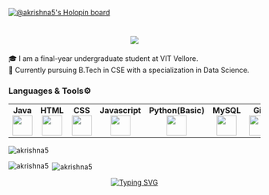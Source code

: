 [![@akrishna5's Holopin board](https://holopin.io/api/user/board?user=akrishna5)](https://holopin.io/@akrishna5)

<h1 align="center">
  <a href="https://git.io/typing-svg">
    <img src="https://readme-typing-svg.herokuapp.com?font=Bradley+Hand+ITC&size=35&duration=3000&color=006400&background=FFA21E00&multiline=true&width=500&height=100&lines=Welcome+To+My+Profile...;I+am+Abhishek+Krishna+!!"></a>
</h1>
    
🎓 I am a final-year undergraduate student at VIT Vellore.
<br>
🔖 Currently pursuing B.Tech in CSE with a specialization in Data Science.

<h3 align="left">Languages & Tools⚙️</h3>
<p align="left">
<table width="320px">
    <tbody>
        <tr valign="top">
	    <td width="80px" align="center">
            <span><strong>Java</strong></span><br>
            <img height="40px" src="https://cdn.jsdelivr.net/gh/devicons/devicon/icons/java/java-original.svg">
            </td>
            <td width="80px" align="center">
            <span><strong>HTML</strong></span><br>
            <img height="40px" src="https://cdn.jsdelivr.net/gh/devicons/devicon/icons/html5/html5-original.svg">
            </td>
            <td width="80px" align="center">
            <span><strong>CSS</strong></span><br>
            <img height="40px" src="https://cdn.jsdelivr.net/gh/devicons/devicon/icons/css3/css3-original.svg">
            </td>
	    <td width="80px" align="center">
            <span><strong>Javascript</strong></span><br>
            <img height="40px" src="https://cdn.jsdelivr.net/gh/devicons/devicon/icons/javascript/javascript-original.svg">
            </td>
	    <td width="80px" align="center">
            <span><strong>Python(Basic)</strong></span><br>
            <img height="40px" src="https://cdn.jsdelivr.net/gh/devicons/devicon/icons/python/python-original.svg">
            </td>
	    <td width="80px" align="center">
            <span><strong>MySQL</strong></span><br>	
            <img height="40px" src="https://cdn.jsdelivr.net/gh/devicons/devicon/icons/mysql/mysql-original-wordmark.svg">
	    </td>
	    <td width="80px" align="center">
            <span><strong>Git</strong></span><br>
            <img height="40px" src="https://cdn.jsdelivr.net/gh/devicons/devicon/icons/git/git-original.svg">
	    </td>
	    <td width="80px" align="center">
            <span><strong>Github</strong></span><br>
            <img height="40px" src="https://cdn.jsdelivr.net/gh/devicons/devicon/icons/github/github-original.svg">
	    </td>
        </tr>
    </tbody>
</table>

<p align="left"> <img src="https://komarev.com/ghpvc/?username=akrishna5&label=Profile%20views&color=0e75b6&style=flat" alt="akrishna5" /> </p>

<p><img align="left" src="https://github-readme-stats.vercel.app/api/top-langs?username=akrishna5&show_icons=true&locale=en&layout=compact" alt="akrishna5" /></p>

<p>&nbsp;<img align="center" src="https://github-readme-stats.vercel.app/api?username=akrishna5&show_icons=true&locale=en" alt="akrishna5" /></p>

<div align="center">
<a href="https://git.io/typing-svg"><img src="https://readme-typing-svg.herokuapp.com?font=Fira+Code&pause=1000&color=D324F7&width=435&lines=Thanks+for+your+visit!" alt="Typing SVG" /></a>
</div>
